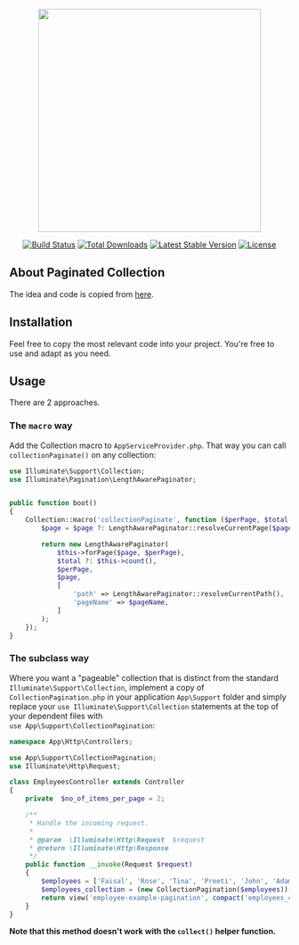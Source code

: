 <p align="center"><a href="https://laravel.com" target="_blank"><img src="https://raw.githubusercontent.com/laravel/art/master/logo-lockup/5%20SVG/2%20CMYK/1%20Full%20Color/laravel-logolockup-cmyk-red.svg" width="400"></a></p>

<p align="center">
<a href="https://travis-ci.org/laravel/framework"><img src="https://travis-ci.org/laravel/framework.svg" alt="Build Status"></a>
<a href="https://packagist.org/packages/laravel/framework"><img src="https://img.shields.io/packagist/dt/laravel/framework" alt="Total Downloads"></a>
<a href="https://packagist.org/packages/laravel/framework"><img src="https://img.shields.io/packagist/v/laravel/framework" alt="Latest Stable Version"></a>
<a href="https://packagist.org/packages/laravel/framework"><img src="https://img.shields.io/packagist/l/laravel/framework" alt="License"></a>
</p>

## About Paginated Collection

The idea and code is copied from [here](https://gist.github.com/simonhamp/549e8821946e2c40a617c85d2cf5af5e).


## Installation

Feel free to copy the most relevant code into your project. You're free to use and adapt as you need.

## Usage

There are 2 approaches.

### The `macro` way

Add the Collection macro to `AppServiceProvider.php`. That way you can call\
`collectionPaginate()` on any collection:

```php
use Illuminate\Support\Collection;
use Illuminate\Pagination\LengthAwarePaginator;


public function boot()
{
    Collection::macro('collectionPaginate', function ($perPage, $total = null, $page = null, $pageName = 'page') {
        $page = $page ?: LengthAwarePaginator::resolveCurrentPage($pageName);

        return new LengthAwarePaginator(
            $this->forPage($page, $perPage),
            $total ?: $this->count(),
            $perPage,
            $page,
            [
                'path' => LengthAwarePaginator::resolveCurrentPath(),
                'pageName' => $pageName,
            ]
        );
    });
}
```

### The subclass way

Where you want a "pageable" collection that is distinct from the standard `Illuminate\Support\Collection`, implement a copy of `CollectionPagination.php` in your application `App\Support` folder and simply replace your
`use Illuminate\Support\Collection` statements at the top of your dependent files with\
`use App\Support\CollectionPagination`:

```php
namespace App\Http\Controllers;

use App\Support\CollectionPagination;
use Illuminate\Http\Request;

class EmployeesController extends Controller
{
    private  $no_of_items_per_page = 2;

    /**
     * Handle the incoming request.
     *
     * @param  \Illuminate\Http\Request  $request
     * @return \Illuminate\Http\Response
     */
    public function __invoke(Request $request)
    {
        $employees = ['Faisal', 'Rose', 'Tina', 'Preeti', 'John', 'Adams', 'Smith', 'Marsh', 'Mitcheal'];
        $employees_collection = (new CollectionPagination($employees))->collectionPaginate($this->no_of_items_per_page);
        return view('employee-example-pagination', compact('employees_collection'));
    }
}
```
**Note that this method doesn't work with the `collect()` helper function.**



